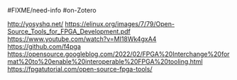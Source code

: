 #FIXME/need-info 
#on-Zotero 

http://yosyshq.net/
https://elinux.org/images/7/79/Open-Source_Tools_for_FPGA_Development.pdf
https://www.youtube.com/watch?v=MI18Wk4gxA4
https://github.com/f4pga
https://opensource.googleblog.com/2022/02/FPGA%20Interchange%20format%20to%20enable%20interoperable%20FPGA%20tooling.html
https://fpgatutorial.com/open-source-fpga-tools/